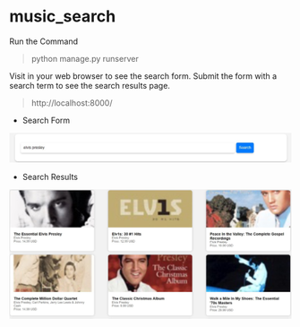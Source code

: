 # music_search

Run the Command

  > python manage.py runserver
  
Visit in your web browser to see the search form. Submit the form with a search term to see the search results page.

> http://localhost:8000/ 

* Search Form

![search form](./results/1.jpg)

* Search Results

![search results](./results/2.jpg)

